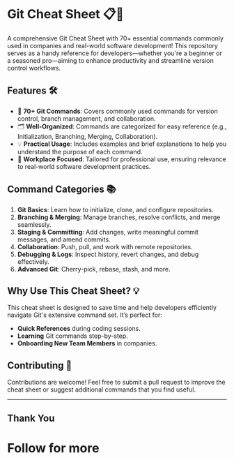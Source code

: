 # Git Cheat Sheet 📋🚀  

A comprehensive Git Cheat Sheet with 70+ essential commands commonly used in companies and real-world software development! This repository serves as a handy reference for developers—whether you're a beginner or a seasoned pro—aiming to enhance productivity and streamline version control workflows.  

## Features 🛠️  
- 📌 **70+ Git Commands**: Covers commonly used commands for version control, branch management, and collaboration.  
- 🗂️ **Well-Organized**: Commands are categorized for easy reference (e.g., Initialization, Branching, Merging, Collaboration).  
- 💡 **Practical Usage**: Includes examples and brief explanations to help you understand the purpose of each command.  
- 🏢 **Workplace Focused**: Tailored for professional use, ensuring relevance to real-world software development practices.  

## Command Categories 📚  
1. **Git Basics**: Learn how to initialize, clone, and configure repositories.  
2. **Branching & Merging**: Manage branches, resolve conflicts, and merge seamlessly.  
3. **Staging & Committing**: Add changes, write meaningful commit messages, and amend commits.  
4. **Collaboration**: Push, pull, and work with remote repositories.  
5. **Debugging & Logs**: Inspect history, revert changes, and debug effectively.  
6. **Advanced Git**: Cherry-pick, rebase, stash, and more.  

## Why Use This Cheat Sheet? 💡  
This cheat sheet is designed to save time and help developers efficiently navigate Git's extensive command set. It’s perfect for:  
- **Quick References** during coding sessions.  
- **Learning** Git commands step-by-step.  
- **Onboarding New Team Members** in companies.  

## Contributing 🤝  
Contributions are welcome! Feel free to submit a pull request to improve the cheat sheet or suggest additional commands that you find useful.  

---
## Thank You
# Follow for more


